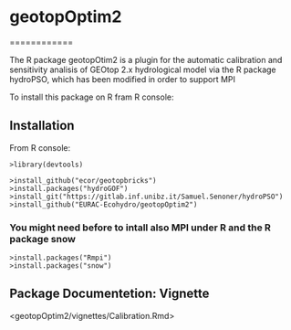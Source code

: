 # geotopOptim2
============

The R package geotopOtim2 is a plugin for the automatic calibration and sensitivity analisis of GEOtop 2.x hydrological model via the  R package hydroPSO, which has been modified in order to support MPI

To install this package on R fram R console:

## Installation

From R console:

```
>library(devtools)

>install_github("ecor/geotopbricks")
>install.packages("hydroGOF")
>install_git("https://gitlab.inf.unibz.it/Samuel.Senoner/hydroPSO")
>install_github("EURAC-Ecohydro/geotopOptim2")
```

### You might need before to intall also MPI under R and the R package snow

```
>install.packages("Rmpi") 
>install.packages("snow")
```

## Package Documentetion: Vignette

<geotopOptim2/vignettes/Calibration.Rmd>
